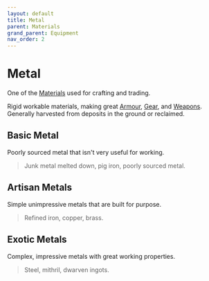 ```yaml
---
layout: default
title: Metal
parent: Materials
grand_parent: Equipment
nav_order: 2
---
```

# Metal
One of the [Materials](Materials) used for crafting and trading.

Rigid workable materials, making great [Armour](Armour), [Gear](Gear), and [Weapons](Weapons). Generally harvested from deposits in the ground or reclaimed.

## Basic Metal
Poorly sourced metal that isn't very useful for working.

> Junk metal melted down, pig iron, poorly sourced metal.

## Artisan Metals
Simple unimpressive metals that are built for purpose.

> Refined iron, copper, brass.

## Exotic Metals
Complex, impressive metals with great working properties.

> Steel, mithril, dwarven ingots.